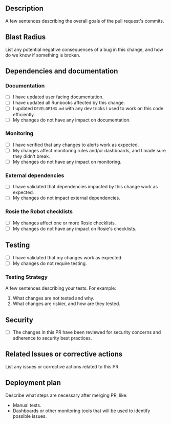 ## Description

A few sentences describing the overall goals of the pull request's commits.

## Blast Radius

List any potential negative consequences of a bug in this change, and how do we know if something is broken.

## Dependencies and documentation

### Documentation
- [ ] I have updated user facing documentation.
- [ ] I have updated all Runbooks affected by this change.
- [ ] I updated `DEVELOPING.md` with any dev tricks I used to work on this code efficiently.
- [ ] My changes do not have any impact on documentation.

### Monitoring
- [ ] I have verified that any changes to alerts work as expected.
- [ ] My changes affect monitoring rules and/or dashboards, and I made sure they didn't break.
- [ ] My changes do not have any impact on monitoring.

### External dependencies
- [ ] I have validated that dependencies impacted by this change work as expected.
- [ ] My changes do not impact external dependencies.

### Rosie the Robot checklists
- [ ] My changes affect one or more Rosie checklists.
- [ ] My changes do not have any impact on Rosie's checklists.

## Testing
- [ ] I have validated that my changes work as expected.
- [ ] My changes do not require testing.

### Testing Strategy
A few sentences describing your tests. For example:
1. What changes are not tested and why.
2. What changes are riskier, and how are they tested.

## Security
- [ ] The changes in this PR have been reviewed for security concerns and adherence to security best practices.

## Related Issues or corrective actions
List any issues or corrective actions related to this PR.

## Deployment plan
Describe what steps are necessary after merging PR, like:
- Manual tests.
- Dashboards or other monitoring tools that will be used to identify possible issues.
